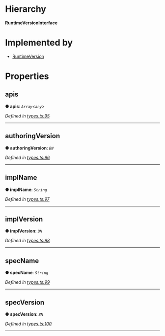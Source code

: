 

# Hierarchy

**RuntimeVersionInterface**

# Implemented by

* [RuntimeVersion](../classes/_rpc_runtimeversion_.runtimeversion.md)

# Properties

<a id="apis"></a>

##  apis

**● apis**: *`Array`<`any`>*

*Defined in [types.ts:95](https://github.com/polkadot-js/api/blob/2ae9098/packages/types/src/types.ts#L95)*

___
<a id="authoringversion"></a>

##  authoringVersion

**● authoringVersion**: *`BN`*

*Defined in [types.ts:96](https://github.com/polkadot-js/api/blob/2ae9098/packages/types/src/types.ts#L96)*

___
<a id="implname"></a>

##  implName

**● implName**: *`String`*

*Defined in [types.ts:97](https://github.com/polkadot-js/api/blob/2ae9098/packages/types/src/types.ts#L97)*

___
<a id="implversion"></a>

##  implVersion

**● implVersion**: *`BN`*

*Defined in [types.ts:98](https://github.com/polkadot-js/api/blob/2ae9098/packages/types/src/types.ts#L98)*

___
<a id="specname"></a>

##  specName

**● specName**: *`String`*

*Defined in [types.ts:99](https://github.com/polkadot-js/api/blob/2ae9098/packages/types/src/types.ts#L99)*

___
<a id="specversion"></a>

##  specVersion

**● specVersion**: *`BN`*

*Defined in [types.ts:100](https://github.com/polkadot-js/api/blob/2ae9098/packages/types/src/types.ts#L100)*

___

